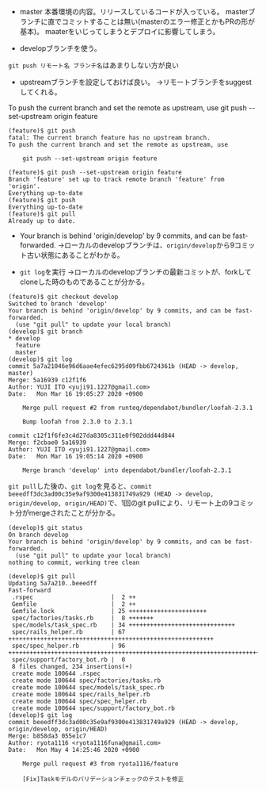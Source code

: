 - master
本番環境の内容。リリースしているコードが入っている。
masterブランチに直でコミットすることは無い(masterのエラー修正とかもPRの形が基本)。
maaterをいじってしまうとデプロイに影響してしまう。

- developブランチを使う。

`git push リモート名 ブランチ名`はあまりしない方が良い

- upstreamブランチを設定しておけば良い。
→リモートブランチをsuggestしてくれる。

To push the current branch and set the remote as upstream, use
    git push --set-upstream origin feature
 
```terminal
(feature)$ git push
fatal: The current branch feature has no upstream branch.
To push the current branch and set the remote as upstream, use

    git push --set-upstream origin feature

(feature)$ git push --set-upstream origin feature
Branch 'feature' set up to track remote branch 'feature' from 'origin'.
Everything up-to-date
(feature)$ git push
Everything up-to-date
(feature)$ git pull
Already up to date.
```

- Your branch is behind 'origin/develop' by 9 commits, and can be fast-forwarded.
→ローカルのdevelopブランチは、`origin/develop`から9コミット古い状態にあることがわかる。

- `git log`を実行
→ローカルのdevelopブランチの最新コミットが、forkしてcloneした時のものであることが分かる。

```
(feature)$ git checkout develop
Switched to branch 'develop'
Your branch is behind 'origin/develop' by 9 commits, and can be fast-forwarded.
  (use "git pull" to update your local branch)
(develop)$ git branch
* develop
  feature
  master
(develop)$ git log
commit 5a7a21046e96d6aae4efec6295d09fbb6724361b (HEAD -> develop, master)
Merge: 5a16939 c12f1f6
Author: YUJI ITO <yuji91.1227@gmail.com>
Date:   Mon Mar 16 19:05:27 2020 +0900

    Merge pull request #2 from runteq/dependabot/bundler/loofah-2.3.1
    
    Bump loofah from 2.3.0 to 2.3.1

commit c12f1f6fe3c4d27da8305c311e0f902ddd44d844
Merge: f2cbae0 5a16939
Author: YUJI ITO <yuji91.1227@gmail.com>
Date:   Mon Mar 16 19:05:14 2020 +0900

    Merge branch 'develop' into dependabot/bundler/loofah-2.3.1
```

`git pull`した後の、`git log`を見ると、`commit beeedff3dc3ad00c35e9af9300e413831749a929
(HEAD -> develop, origin/develop, origin/HEAD)`で、1回のgit pullにより、リモート上の9コミット分がmergeされたことが分かる。

```
(develop)$ git status
On branch develop
Your branch is behind 'origin/develop' by 9 commits, and can be fast-forwarded.
  (use "git pull" to update your local branch)
nothing to commit, working tree clean

(develop)$ git pull
Updating 5a7a210..beeedff
Fast-forward
 .rspec                      |  2 ++
 Gemfile                     |  2 ++
 Gemfile.lock                | 25 ++++++++++++++++++++++
 spec/factories/tasks.rb     |  8 +++++++
 spec/models/task_spec.rb    | 34 ++++++++++++++++++++++++++++++
 spec/rails_helper.rb        | 67 ++++++++++++++++++++++++++++++++++++++++++++++++++++++++++
 spec/spec_helper.rb         | 96 +++++++++++++++++++++++++++++++++++++++++++++++++++++++++++++++++++++++++++++++++++
 spec/support/factory_bot.rb |  0
 8 files changed, 234 insertions(+)
 create mode 100644 .rspec
 create mode 100644 spec/factories/tasks.rb
 create mode 100644 spec/models/task_spec.rb
 create mode 100644 spec/rails_helper.rb
 create mode 100644 spec/spec_helper.rb
 create mode 100644 spec/support/factory_bot.rb
(develop)$ git log
commit beeedff3dc3ad00c35e9af9300e413831749a929 (HEAD -> develop, origin/develop, origin/HEAD)
Merge: b858da3 055e1c7
Author: ryota1116 <ryota1116funa@gmail.com>
Date:   Mon May 4 14:25:46 2020 +0900

    Merge pull request #3 from ryota1116/feature
    
    [Fix]Taskモデルのバリデーションチェックのテストを修正
```
